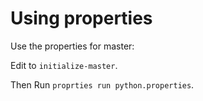 # Using properties
Use the properties for master:

Edit to <code>initialize-master</code>.

Then Run <code>proprties run python.properties</code>.
